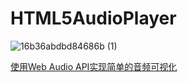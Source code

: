 # HTML5AudioPlayer

![16b36abdbd84686b (1)](https://user-images.githubusercontent.com/25917294/92856921-99884280-f426-11ea-8b39-84efce2bf1cc.gif)

[使用Web Audio API实现简单的音频可视化](https://juejin.im/post/6844903861954543624)
